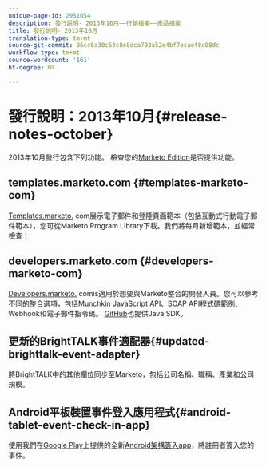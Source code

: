 ```yaml
---
unique-page-id: 2951054
description: 發行說明- 2013年10月——行銷檔案——產品檔案
title: 發行說明- 2013年10月
translation-type: tm+mt
source-git-commit: 96cc6a30c63c8e8dca793a52e4bf7ecaef8c08dc
workflow-type: tm+mt
source-wordcount: '161'
ht-degree: 0%

---
```



# 發行說明：2013年10月{#release-notes-october}

2013年10月發行包含下列功能。 檢查您的[Marketo Edition](http://docs.marketo.com/display/docs/assets/pricing.php)是否提供功能。

## templates.marketo.com {#templates-marketo-com}

[Templates.marketo.](http://templates.marketo.com) com展示電子郵件和登陸頁面範本（包括互動式行動電子郵件範本），您可從Marketo Program Library下載。我們將每月新增範本，並經常檢查！

## developers.marketo.com {#developers-marketo-com}

[Developers.marketo.](http://developers.marketo.com) comis適用於想要與Marketo整合的開發人員。您可以參考不同的整合選項，包括Munchkin JavaScript API、SOAP API程式碼範例、Webhook和電子郵件指令碼。 [GitHub](https://github.com/Marketo/SOAP-API-Java-Client)也提供Java SDK。

## 更新的BrightTALK事件適配器{#updated-brighttalk-event-adapter}

將BrightTALK中的其他欄位同步至Marketo，包括公司名稱、職稱、產業和公司規模。

## Android平板裝置事件登入應用程式{#android-tablet-event-check-in-app}

使用我們在[Google Play](https://play.google.com/store/apps/details?id=com.marketo.eventcheckin&amp;hl=en)上提供的全新[Android架構簽入app](../../product-docs/core-marketo-concepts/mobile-apps/event-check-in/check-people-into-your-event-from-your-tablet.md)，將註冊者簽入您的事件。
